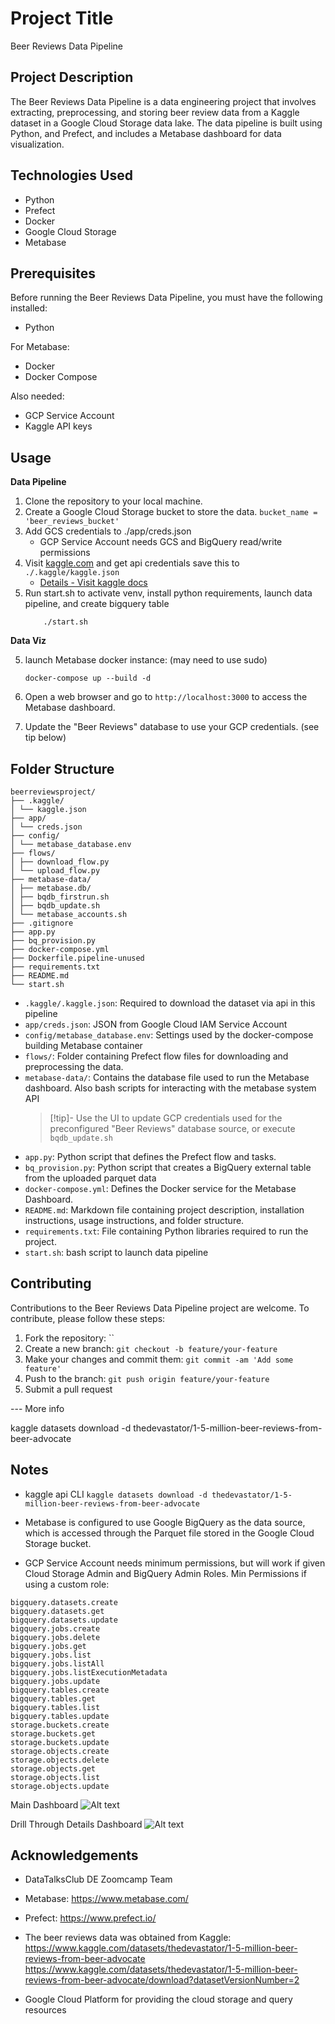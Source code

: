 # Project Title

Beer Reviews Data Pipeline

## Project Description

The Beer Reviews Data Pipeline is a data engineering project that involves extracting, preprocessing, and storing beer review data from a Kaggle dataset in a Google Cloud Storage data lake. The data pipeline is built using Python, and Prefect, and includes a Metabase dashboard for data visualization.

## Technologies Used

- Python
- Prefect
- Docker
- Google Cloud Storage
- Metabase

## Prerequisites

Before running the Beer Reviews Data Pipeline, you must have the following installed:
- Python

For Metabase:
- Docker
- Docker Compose

Also needed:
- GCP Service Account 
- Kaggle API keys


## Usage

**Data Pipeline**
1. Clone the repository to your local machine.
2. Create a Google Cloud Storage bucket to store the data. `bucket_name = 'beer_reviews_bucket'`
3. Add GCS credentials to ./app/creds.json
    - GCP Service Account needs GCS and BigQuery read/write permissions
4. Visit [kaggle.com](https://www.kaggle.com) and get api credentials save this to `./.kaggle/kaggle.json`
    - [Details - Visit kaggle docs](https://github.com/Kaggle/kaggle-api#api-credentials)
5. Run start.sh to activate venv, install python requirements, launch data pipeline, and create bigquery table
    ```
        ./start.sh
    ```

**Data Viz**

5. launch Metabase docker instance: (may need to use sudo)
    ```
    docker-compose up --build -d
    ```

6. Open a web browser and go to `http://localhost:3000` to access the Metabase dashboard.
7. Update the "Beer Reviews" database to use your GCP credentials. (see tip below)

## Folder Structure

```
beerreviewsproject/
├── .kaggle/
│ └── kaggle.json
├── app/
│ └── creds.json
├── config/
│ └── metabase_database.env
├── flows/
│ ├── download_flow.py
│ └── upload_flow.py
├── metabase-data/
│ ├── metabase.db/
│ ├── bqdb_firstrun.sh
│ ├── bqdb_update.sh
│ └── metabase_accounts.sh
├── .gitignore
├── app.py
├── bq_provision.py
├── docker-compose.yml
├── Dockerfile.pipeline-unused
├── requirements.txt
├── README.md
└── start.sh
```

- `.kaggle/.kaggle.json`: Required to download the dataset via api in this pipeline
- `app/creds.json`: JSON from Google Cloud IAM Service Account
- `config/metabase_database.env`: Settings used by the docker-compose building Metabase container
- `flows/`: Folder containing Prefect flow files for downloading and preprocessing the data.
- `metabase-data/`: Contains the database file used to run the Metabase dashboard. Also bash scripts for interacting with the metabase system API
   > [!tip]- Use the UI to update GCP credentials used for the preconfigured "Beer Reviews" database source, or execute `bqdb_update.sh` 
- `app.py`: Python script that defines the Prefect flow and tasks.
- `bq_provision.py`: Python script that creates a BigQuery external table from the uploaded parquet data
- `docker-compose.yml`: Defines the Docker service for the Metabase Dashboard.
- `README.md`: Markdown file containing project description, installation instructions, usage instructions, and folder structure.
- `requirements.txt`: File containing Python libraries required to run the project.
- `start.sh`: bash script to launch data pipeline

## Contributing

Contributions to the Beer Reviews Data Pipeline project are welcome. To contribute, please follow these steps:

1. Fork the repository: ``
2. Create a new branch: `git checkout -b feature/your-feature`
3. Make your changes and commit them: `git commit -am 'Add some feature'`
4. Push to the branch: `git push origin feature/your-feature`
5. Submit a pull request



--- More info

kaggle datasets download -d thedevastator/1-5-million-beer-reviews-from-beer-advocate





## Notes

- kaggle api CLI
    ```kaggle datasets download -d thedevastator/1-5-million-beer-reviews-from-beer-advocate```
- Metabase is configured to use Google BigQuery as the data source, which is accessed through the Parquet file stored in the Google Cloud Storage bucket.

- GCP Service Account needs minimum permissions, but will work if given Cloud Storage Admin and BigQuery Admin Roles. Min Permissions if using a custom role:
```
bigquery.datasets.create
bigquery.datasets.get
bigquery.datasets.update
bigquery.jobs.create
bigquery.jobs.delete
bigquery.jobs.get
bigquery.jobs.list
bigquery.jobs.listAll
bigquery.jobs.listExecutionMetadata
bigquery.jobs.update
bigquery.tables.create
bigquery.tables.get
bigquery.tables.list
bigquery.tables.update
storage.buckets.create
storage.buckets.get
storage.buckets.update
storage.objects.create
storage.objects.delete
storage.objects.get
storage.objects.list
storage.objects.update
```

Main Dashboard
![Alt text](BeerReviewsDashboardMain.jpg)

Drill Through Details Dashboard
![Alt text](BeerReviewsDashboardMain.jpg)

## Acknowledgements
- DataTalksClub DE Zoomcamp Team
- Metabase: https://www.metabase.com/
- Prefect: https://www.prefect.io/
- The beer reviews data was obtained from Kaggle: https://www.kaggle.com/datasets/thedevastator/1-5-million-beer-reviews-from-beer-advocate
    https://www.kaggle.com/datasets/thedevastator/1-5-million-beer-reviews-from-beer-advocate/download?datasetVersionNumber=2

- Google Cloud Platform for providing the cloud storage and query resources